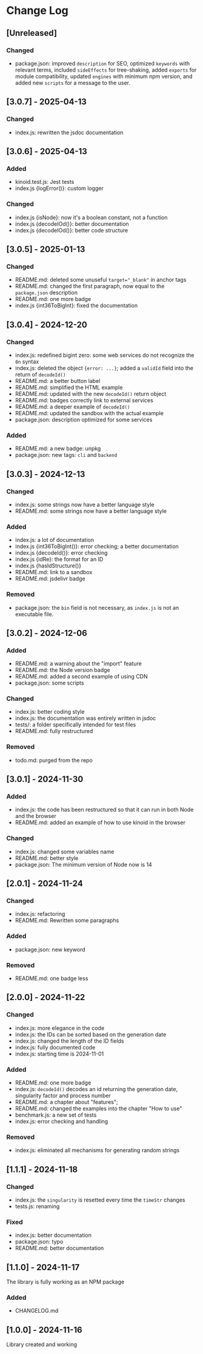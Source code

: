 # Change Log

<!--
## [Unreleased] | [major.minor.patch] - yyyy-mm-dd
### Added | Fixed | Changed | Removed | Deprecated | Security
- filename {section}: description

https://gist.github.com/ThornDuke/64da76cd4a56b16492d5101691f6108f
-->

## [Unreleased]

### Changed

- package.json: improved `description` for SEO, optimized `keywords` with relevant terms, included
  `sideEffects` for tree-shaking, added `exports` for module compatibility, updated `engines` with
  minimum npm version, and added new `scripts` for a message to the user.

## [3.0.7] - 2025-04-13

### Changed

- index.js: rewritten the jsdoc documentation

## [3.0.6] - 2025-04-13

### Added

- kinoid.test.js: Jest tests
- index.js {logError()}: custom logger

### Changed

- index.js {isNode}: now it's a boolean constant, not a function
- index.js {decodeIOd()}: better documentation
- index.js {decodeIOd()}: better code structure

## [3.0.5] - 2025-01-13

### Changed

- README.md: deleted some unuseful `target="_blank"` in anchor tags
- README.md: changed the first paragraph, now equal to the `package.json` description
- README.md: one more badge
- index.js {int36ToBigInt}: fixed the documentation

## [3.0.4] - 2024-12-20

### Changed

- index.js: redefined bigint zero: some web services do not recognize the `0n` syntax
- index.js: deleted the object `{error: ...}`; added a `validId` field into the return of
  `decodeId()`
- README.md: a better button label
- README.md: simplified the HTML example
- README.md: updated with the new `decodeId()` return object
- README.md: badges correctly link to external services
- README.md: a deeper example of `decodeId()`
- README.md: updated the sandbox with the actual example
- package.json: description optimized for some services

### Added

- README.md: a new badge: unpkg
- package.json: new tags: `cli` and `backend`

## [3.0.3] - 2024-12-13

### Changed

- index.js: some strings now have a better language style
- README.md: some strings now have a better language style

### Added

- index.js: a lot of documentation
- index.js {int36ToBigInt()}: error checking; a better documentation
- index.js {decodeId()}: error checking
- index.js {idRe}: the format for an ID
- index.js {hasIdStructure()}
- README.md: link to a sandbox
- README.md: jsdelivr badge

### Removed

- package.json: the `bin` field is not necessary, as `index.js` is not an executable file.

## [3.0.2] - 2024-12-06

### Added

- README.md: a warning about the "import" feature
- README.md: the Node version badge
- README.md: added a second example of using CDN
- package.json: some scripts

### Changed

- index.js: better coding style
- index.js: the documentation was entirely written in jsdoc
- tests/: a folder specifically intended for test files
- README.md: fully restructured

### Removed

- todo.md: purged from the repo

## [3.0.1] - 2024-11-30

### Added

- index.js: the code has been restructured so that it can run in both Node and the browser
- README.md: added an example of how to use kinoid in the browser

### Changed

- index.js: changed some variables name
- README.md: better style
- package.json: The minimum version of Node now is 14

## [2.0.1] - 2024-11-24

### Changed

- index.js: refactoring
- README.md: Rewritten some paragraphs

### Added

- package.json: new keyword

### Removed

- README.md: one badge less

## [2.0.0] - 2024-11-22

### Changed

- index.js: more elegance in the code
- index.js: the IDs can be sorted based on the generation date
- index.js: changed the length of the ID fields
- index.js: fully documented code
- index.js: starting time is 2024-11-01

### Added

- README.md: one more badge
- index.js: `decodeId()` decodes an id returning the generation date, singularity factor and process
  number
- README.md: a chapter about "features";
- README.md: changed the examples into the chapter "How to use"
- benchmark.js: a new set of tests
- index.js: error checking and handling

### Removed

- index.js: eliminated all mechanisms for generating random strings

## [1.1.1] - 2024-11-18

### Changed

- index.js: the `singularity` is resetted every time the `timeStr` changes
- tests.js: renaming

### Fixed

- index.js: better documentation
- package.json: typo
- README.md: better documentation

## [1.1.0] - 2024-11-17

The library is fully working as an NPM package

### Added

- CHANGELOG.md

## [1.0.0] - 2024-11-16

Library created and working
